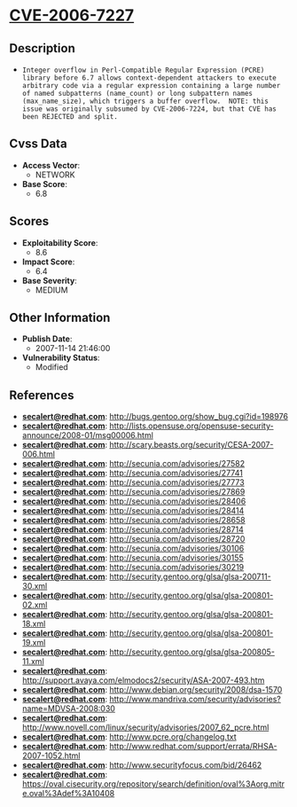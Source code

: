
# [CVE-2006-7227](https://cve.mitre.org/cgi-bin/cvename.cgi?name=CVE-2006-7227)

## Description

- `Integer overflow in Perl-Compatible Regular Expression (PCRE) library before 6.7 allows context-dependent attackers to execute arbitrary code via a regular expression containing a large number of named subpatterns (name_count) or long subpattern names (max_name_size), which triggers a buffer overflow.  NOTE: this issue was originally subsumed by CVE-2006-7224, but that CVE has been REJECTED and split.`

## Cvss Data

- **Access Vector**:
  - NETWORK
- **Base Score**:
  - 6.8

## Scores

- **Exploitability Score**:
  - 8.6
- **Impact Score**:
  - 6.4
- **Base Severity**:
  - MEDIUM

## Other Information

- **Publish Date**:
  - 2007-11-14 21:46:00
- **Vulnerability Status**:
  - Modified

## References

- **secalert@redhat.com**: http://bugs.gentoo.org/show_bug.cgi?id=198976
- **secalert@redhat.com**: http://lists.opensuse.org/opensuse-security-announce/2008-01/msg00006.html
- **secalert@redhat.com**: http://scary.beasts.org/security/CESA-2007-006.html
- **secalert@redhat.com**: http://secunia.com/advisories/27582
- **secalert@redhat.com**: http://secunia.com/advisories/27741
- **secalert@redhat.com**: http://secunia.com/advisories/27773
- **secalert@redhat.com**: http://secunia.com/advisories/27869
- **secalert@redhat.com**: http://secunia.com/advisories/28406
- **secalert@redhat.com**: http://secunia.com/advisories/28414
- **secalert@redhat.com**: http://secunia.com/advisories/28658
- **secalert@redhat.com**: http://secunia.com/advisories/28714
- **secalert@redhat.com**: http://secunia.com/advisories/28720
- **secalert@redhat.com**: http://secunia.com/advisories/30106
- **secalert@redhat.com**: http://secunia.com/advisories/30155
- **secalert@redhat.com**: http://secunia.com/advisories/30219
- **secalert@redhat.com**: http://security.gentoo.org/glsa/glsa-200711-30.xml
- **secalert@redhat.com**: http://security.gentoo.org/glsa/glsa-200801-02.xml
- **secalert@redhat.com**: http://security.gentoo.org/glsa/glsa-200801-18.xml
- **secalert@redhat.com**: http://security.gentoo.org/glsa/glsa-200801-19.xml
- **secalert@redhat.com**: http://security.gentoo.org/glsa/glsa-200805-11.xml
- **secalert@redhat.com**: http://support.avaya.com/elmodocs2/security/ASA-2007-493.htm
- **secalert@redhat.com**: http://www.debian.org/security/2008/dsa-1570
- **secalert@redhat.com**: http://www.mandriva.com/security/advisories?name=MDVSA-2008:030
- **secalert@redhat.com**: http://www.novell.com/linux/security/advisories/2007_62_pcre.html
- **secalert@redhat.com**: http://www.pcre.org/changelog.txt
- **secalert@redhat.com**: http://www.redhat.com/support/errata/RHSA-2007-1052.html
- **secalert@redhat.com**: http://www.securityfocus.com/bid/26462
- **secalert@redhat.com**: https://oval.cisecurity.org/repository/search/definition/oval%3Aorg.mitre.oval%3Adef%3A10408
